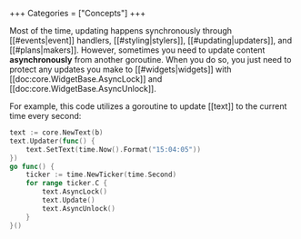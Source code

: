 +++
Categories = ["Concepts"]
+++

Most of the time, updating happens synchronously through [[#events|event]] handlers, [[#styling|stylers]], [[#updating|updaters]], and [[#plans|makers]]. However, sometimes you need to update content **asynchronously** from another goroutine. When you do so, you just need to protect any updates you make to [[#widgets|widgets]] with [[doc:core.WidgetBase.AsyncLock]] and [[doc:core.WidgetBase.AsyncUnlock]].

For example, this code utilizes a goroutine to update [[text]] to the current time every second:

```Go
text := core.NewText(b)
text.Updater(func() {
    text.SetText(time.Now().Format("15:04:05"))
})
go func() {
    ticker := time.NewTicker(time.Second)
    for range ticker.C {
        text.AsyncLock()
        text.Update()
        text.AsyncUnlock()
    }
}()
```
